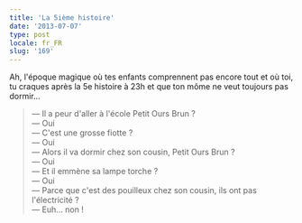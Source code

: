 ```yaml
---
title: 'La 5ième histoire'
date: '2013-07-07'
type: post
locale: fr_FR
slug: '169'
---
```


Ah, l'époque magique où tes enfants comprennent pas encore tout et où toi, tu craques après la 5e histoire à 23h et que ton môme ne veut toujours pas dormir...

> — Il a peur d'aller à l'école Petit Ours Brun ?  
> — Oui  
> — C'est une grosse fiotte ?  
> — Oui  
> — Alors il va dormir chez son cousin, Petit Ours Brun ?  
> — Oui  
> — Et il emmène sa lampe torche ?  
> — Oui  
> — Parce que c'est des pouilleux chez son cousin, ils ont pas l'électricité ?  
> — Euh... non !
